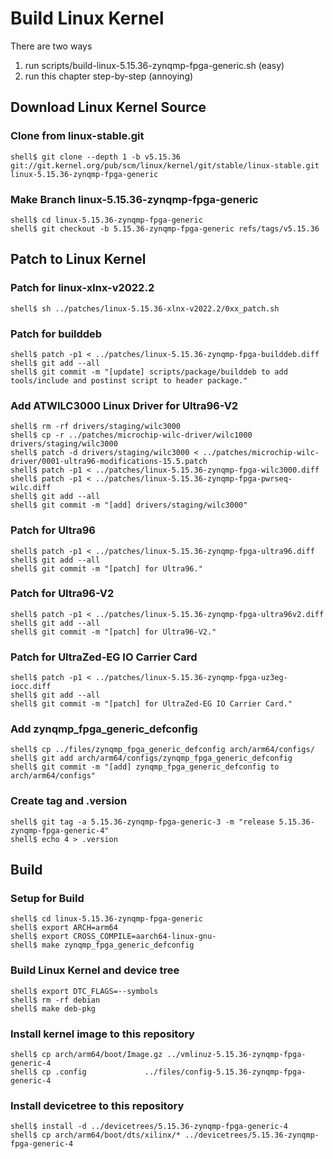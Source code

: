 # Build Linux Kernel

There are two ways

1. run scripts/build-linux-5.15.36-zynqmp-fpga-generic.sh (easy)
2. run this chapter step-by-step (annoying)

## Download Linux Kernel Source

### Clone from linux-stable.git

```console
shell$ git clone --depth 1 -b v5.15.36 git://git.kernel.org/pub/scm/linux/kernel/git/stable/linux-stable.git linux-5.15.36-zynqmp-fpga-generic
```

### Make Branch linux-5.15.36-zynqmp-fpga-generic

```console
shell$ cd linux-5.15.36-zynqmp-fpga-generic
shell$ git checkout -b 5.15.36-zynqmp-fpga-generic refs/tags/v5.15.36
```

## Patch to Linux Kernel

### Patch for linux-xlnx-v2022.2

```console
shell$ sh ../patches/linux-5.15.36-xlnx-v2022.2/0xx_patch.sh
```

### Patch for builddeb

```console
shell$ patch -p1 < ../patches/linux-5.15.36-zynqmp-fpga-builddeb.diff 
shell$ git add --all
shell$ git commit -m "[update] scripts/package/builddeb to add tools/include and postinst script to header package."
```

### Add ATWILC3000 Linux Driver for Ultra96-V2

```console
shell$ rm -rf drivers/staging/wilc3000
shell$ cp -r ../patches/microchip-wilc-driver/wilc1000 drivers/staging/wilc3000
shell$ patch -d drivers/staging/wilc3000 < ../patches/microchip-wilc-driver/0001-ultra96-modifications-15.5.patch
shell$ patch -p1 < ../patches/linux-5.15.36-zynqmp-fpga-wilc3000.diff
shell$ patch -p1 < ../patches/linux-5.15.36-zynqmp-fpga-pwrseq-wilc.diff
shell$ git add --all
shell$ git commit -m "[add] drivers/staging/wilc3000"
```

### Patch for Ultra96

```console
shell$ patch -p1 < ../patches/linux-5.15.36-zynqmp-fpga-ultra96.diff
shell$ git add --all
shell$ git commit -m "[patch] for Ultra96."
```

### Patch for Ultra96-V2

```console
shell$ patch -p1 < ../patches/linux-5.15.36-zynqmp-fpga-ultra96v2.diff 
shell$ git add --all
shell$ git commit -m "[patch] for Ultra96-V2."
```

### Patch for UltraZed-EG IO Carrier Card

```console
shell$ patch -p1 < ../patches/linux-5.15.36-zynqmp-fpga-uz3eg-iocc.diff 
shell$ git add --all
shell$ git commit -m "[patch] for UltraZed-EG IO Carrier Card."
```

### Add zynqmp_fpga_generic_defconfig

```console
shell$ cp ../files/zynqmp_fpga_generic_defconfig arch/arm64/configs/
shell$ git add arch/arm64/configs/zynqmp_fpga_generic_defconfig
shell$ git commit -m "[add] zynqmp_fpga_generic_defconfig to arch/arm64/configs"
```

### Create tag and .version

```console
shell$ git tag -a 5.15.36-zynqmp-fpga-generic-3 -m "release 5.15.36-zynqmp-fpga-generic-4"
shell$ echo 4 > .version
```

## Build

### Setup for Build 

```console
shell$ cd linux-5.15.36-zynqmp-fpga-generic
shell$ export ARCH=arm64
shell$ export CROSS_COMPILE=aarch64-linux-gnu-
shell$ make zynqmp_fpga_generic_defconfig
```

### Build Linux Kernel and device tree

```console
shell$ export DTC_FLAGS=--symbols
shell$ rm -rf debian
shell$ make deb-pkg
```

### Install kernel image to this repository

```console
shell$ cp arch/arm64/boot/Image.gz ../vmlinuz-5.15.36-zynqmp-fpga-generic-4
shell$ cp .config             ../files/config-5.15.36-zynqmp-fpga-generic-4
```

### Install devicetree to this repository

```console
shell$ install -d ../devicetrees/5.15.36-zynqmp-fpga-generic-4
shell$ cp arch/arm64/boot/dts/xilinx/* ../devicetrees/5.15.36-zynqmp-fpga-generic-4
```
